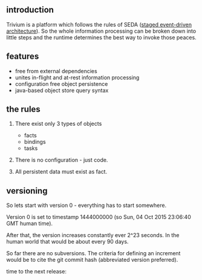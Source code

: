 ## introduction

Trivium is a platform which follows the rules of SEDA ([staged event-driven architecture](https://en.wikipedia.org/wiki/Staged_event-driven_architecture)).
So the whole information processing can be broken down into little steps and the runtime determines the best way to invoke those peaces.

## features

* free from external dependencies
* unites in-flight and at-rest information processing
* configuration free object persistence
* java-based object store query syntax

## the rules

1. There exist only 3 types of objects
    * facts
    * bindings
    * tasks

1. There is no configuration - just code.

1. All persistent data must exist as fact.


## versioning

So lets start with version 0 - everything has to start somewhere.

Version 0 is set to timestamp 1444000000 (so Sun, 04 Oct 2015 23:06:40 GMT human time).

After that, the version increases constantly ever 2^23 seconds.
In the human world that would be about every 90 days.

So far there are no subversions. The criteria for defining an increment would be to cite the git commit hash (abbreviated version preferred).

<script src="js/vis.min.js"></script>
<link rel="stylesheet" type="text/css" href="css/vis.min.css">
<div>
time to the next release: <span id='timetorelease'></span>
</div>
<div id="visualization"></div>

<script type="text/javascript">
  // DOM element where the Timeline will be attached
  var container = document.getElementById('visualization');

  //timeframe is 2^23 seconds
  // so 8388608	seconds
  // or 97.09 days
  var timeframe = Math.pow(2,23);
  // offset Sun, 04 Oct 2015 23:06:40 GMT
  var offset = 1444000000000;

  var dataset=[];
  //generate first 20 versions
  for(var idx=0;idx<20;idx++){
	var item = {id: idx, content: 'version '+idx, start: new Date(offset+(timeframe*idx)*1000)};
	dataset.push(item);
  }
  var items = new vis.DataSet(dataset);
  var options = {start:'2016-01-01',end:'2016-12-31'};
  var timeline = new vis.Timeline(container, items, options);

  var ttr = document.getElementById('timetorelease');

  //select today
  var now = new Date();
  var diff = now-offset;
  var version = Math.round(diff/(timeframe*1000))-1;
  timeline.setSelection(version, {focus: true});
  //update countdown
  ttr.innerHTML=secondsToHumanReadable(Math.round((offset+(timeframe*(version+1)*1000)-now)/1000));

  window.setInterval(function(){
	var now = new Date();
	var diff = now-offset;
	var nextVersion = Math.round(diff/(timeframe*1000));
	ttr.innerHTML=secondsToHumanReadable(Math.round((offset+(timeframe*(nextVersion)*1000)-now)/1000));
  }, 1000);

  function secondsToHumanReadable(seconds){
	var numdays = Math.floor((seconds % 31536000) / 86400);
	var numhours = Math.floor(((seconds % 31536000) % 86400) / 3600);
	var numminutes = Math.floor((((seconds % 31536000) % 86400) % 3600) / 60);
	var numseconds = (((seconds % 31536000) % 86400) % 3600) % 60;
	return numdays + " days " + numhours + " hours " + numminutes + " minutes " + numseconds + " seconds";
  }
</script>
